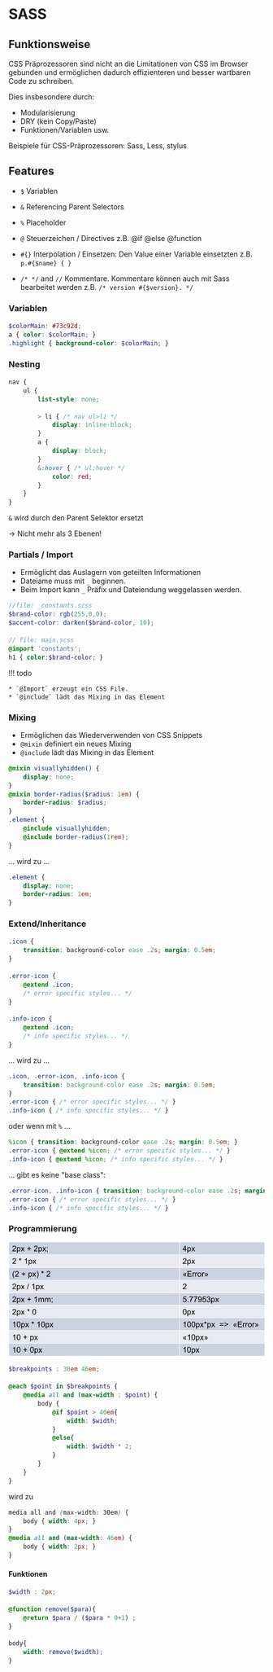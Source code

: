 # SASS

## Funktionsweise

CSS Präprozessoren sind nicht an die Limitationen von CSS im Browser gebunden und ermöglichen dadurch effizienteren und besser wartbaren Code zu schreiben.

Dies insbesondere durch:

* Modularisierung
* DRY (kein Copy/Paste)
* Funktionen/Variablen usw.

Beispiele für CSS-Präprozessoren: Sass, Less, stylus

## Features
* `$` Variablen
* `&` Referencing Parent Selectors
* `%` Placeholder
* `@` Steuerzeichen / Directives z.B. @if @else @function
* `#{}` Interpolation / Einsetzen: Den Value einer Variable einsetzten z.B. `p.#{$name} { }`

* `/* */` and `//` Kommentare. Kommentare können auch mit Sass bearbeitet werden z.B. `/* version #{$version}. */`

### Variablen
```scss
$colorMain: #73c92d;
a { color: $colorMain; }
.highlight { background-color: $colorMain; }
```

### Nesting
```scss
nav {
    ul {
        list-style: none;

        > li { /* nav ul>li */
            display: inline-block;
        }
        a {
            display: block;
        }
        &:hover { /* ul:hover */
            color: red;
        }
    }
}
```

`&` wird durch den Parent Selektor ersetzt

→ Nicht mehr als 3 Ebenen!

### Partials / Import

* Ermöglicht das Auslagern von geteilten Informationen
* Dateiame muss mit `_` beginnen.
* Beim Import kann `_` Präfix und Dateiendung weggelassen werden.
```scss
//file: _constants.scss
$brand-color: rgb(255,0,0);
$accent-color: darken($brand-color, 10);

// file: main.scss
@import 'constants';
h1 { color:$brand-color; }
```

!!! todo

    * `@Import` erzeugt ein CSS File.
    * `@include` lädt das Mixing in das Element

### Mixing

* Ermöglichen das Wiederverwenden von CSS Snippets
* `@mixin` definiert ein neues Mixing
* `@include` lädt das Mixing in das Element

```scss
@mixin visuallyhidden() {
    display: none;
}
@mixin border-radius($radius: 1em) {
    border-radius: $radius;
}
.element {
    @include visuallyhidden;
    @include border-radius(1rem);
}
```

... wird zu ...

```css
.element {
    display: none;
    border-radius: 1em;
}
```

### Extend/Inheritance
```scss
.icon {
    transition: background-color ease .2s; margin: 0.5em;
}

.error-icon {
    @extend .icon;
    /* error specific styles... */
}

.info-icon {
    @extend .icon;
    /* info specific styles... */
}
```

... wird zu ...

```css
.icon, .error-icon, .info-icon {
    transition: background-color ease .2s; margin: 0.5em;
}
.error-icon { /* error specific styles... */ }
.info-icon { /* info specific styles... */ }
```

oder wenn mit `%` ...

```scss
%icon { transition: background-color ease .2s; margin: 0.5em; }
.error-icon { @extend %icon; /* error specific styles... */ }
.info-icon { @extend %icon; /* info specific styles... */ }
```

... gibt es keine "base class":

```css
.error-icon, .info-icon { transition: background-color ease .2s; margin: 0.5em; }
.error-icon { /* error specific styles... */ }
.info-icon { /* info specific styles... */ }
```

### Programmierung

![Einheiten der Programmierung](images/einheiten.png)

```scss
$breakpoints : 30em 46em;

@each $point in $breakpoints {
    @media all and (max-width : $point) {
        body {
            @if $point > 40em{
                width: $width;
            }
            @else{
                width: $width * 2;
            }
        }
    }
}
```

wird zu

```css
media all and (max-width: 30em) {
    body { width: 4px; }
}
@media all and (max-width: 46em) {
    body { width: 2px; }
}
```
#### Funktionen
```scss
$width : 2px;

@function remove($para){
    @return $para / ($para * 0+1) ;
}

body{
    width: remove($width);
}
```
